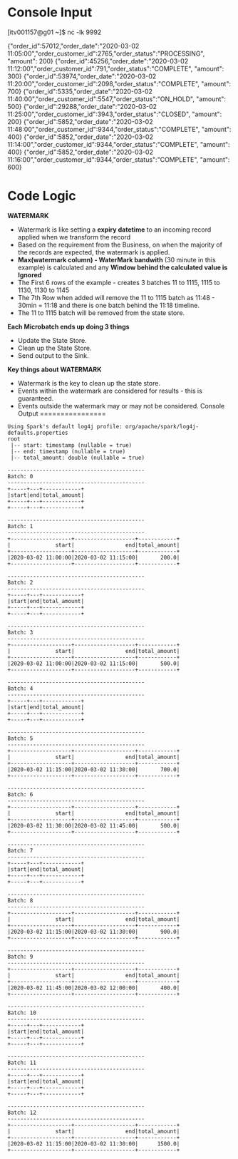 Console Input
================
[itv001157@g01 ~]$ nc -lk 9992

{"order_id":57012,"order_date":"2020-03-02 11:05:00","order_customer_id":2765,"order_status":"PROCESSING", "amount": 200}
{"order_id":45256,"order_date":"2020-03-02 11:12:00","order_customer_id":791,"order_status":"COMPLETE", "amount": 300}
{"order_id":53974,"order_date":"2020-03-02 11:20:00","order_customer_id":2098,"order_status":"COMPLETE", "amount": 700}
{"order_id":5335,"order_date":"2020-03-02 11:40:00","order_customer_id":5547,"order_status":"ON_HOLD", "amount": 500}
{"order_id":29288,"order_date":"2020-03-02 11:25:00","order_customer_id":3943,"order_status":"CLOSED", "amount": 200}
{"order_id":5852,"order_date":"2020-03-02 11:48:00","order_customer_id":9344,"order_status":"COMPLETE", "amount": 400}
{"order_id":5852,"order_date":"2020-03-02 11:14:00","order_customer_id":9344,"order_status":"COMPLETE", "amount": 400}
{"order_id":5852,"order_date":"2020-03-02 11:16:00","order_customer_id":9344,"order_status":"COMPLETE", "amount": 600}

Code Logic
============
**WATERMARK**
- Watermark is like setting a **expiry datetime** to an incoming record applied when we transform the record
- Based on the requirement from the Business, on when the majority of the records are expected, the watermark is applied.
- **Max(watermark column) - WaterMark bandwith** (30 minute in this example) is calculated and any **Window behind the calculated value is Ignored**
- The First 6 rows of the example - creates 3 batches 11 to 1115, 1115 to 1130, 1130 to 1145
- The 7th Row when added will remove the 11 to 1115 batch as 11:48 - 30min = 11:18 and there is one batch behind the 11:18 timeline.
- The 11 to 1115 batch will be removed from the state store.

**Each Microbatch ends up doing 3 things**
- Update the State Store.
- Clean up the State Store.
- Send output to the Sink.

**Key things about WATERMARK**
- Watermark is the key to clean up the state store.
- Events within the watermark are considered for results - this is guaranteed.
- Events outside the watermark may or may not be considered.
Console Output
================
```
Using Spark's default log4j profile: org/apache/spark/log4j-defaults.properties
root
 |-- start: timestamp (nullable = true)
 |-- end: timestamp (nullable = true)
 |-- total_amount: double (nullable = true)

-------------------------------------------
Batch: 0
-------------------------------------------
+-----+---+------------+
|start|end|total_amount|
+-----+---+------------+
+-----+---+------------+

-------------------------------------------
Batch: 1
-------------------------------------------
+-------------------+-------------------+------------+
|              start|                end|total_amount|
+-------------------+-------------------+------------+
|2020-03-02 11:00:00|2020-03-02 11:15:00|       200.0|
+-------------------+-------------------+------------+

-------------------------------------------
Batch: 2
-------------------------------------------
+-----+---+------------+
|start|end|total_amount|
+-----+---+------------+
+-----+---+------------+

-------------------------------------------
Batch: 3
-------------------------------------------
+-------------------+-------------------+------------+
|              start|                end|total_amount|
+-------------------+-------------------+------------+
|2020-03-02 11:00:00|2020-03-02 11:15:00|       500.0|
+-------------------+-------------------+------------+

-------------------------------------------
Batch: 4
-------------------------------------------
+-----+---+------------+
|start|end|total_amount|
+-----+---+------------+
+-----+---+------------+

-------------------------------------------
Batch: 5
-------------------------------------------
+-------------------+-------------------+------------+
|              start|                end|total_amount|
+-------------------+-------------------+------------+
|2020-03-02 11:15:00|2020-03-02 11:30:00|       700.0|
+-------------------+-------------------+------------+

-------------------------------------------
Batch: 6
-------------------------------------------
+-------------------+-------------------+------------+
|              start|                end|total_amount|
+-------------------+-------------------+------------+
|2020-03-02 11:30:00|2020-03-02 11:45:00|       500.0|
+-------------------+-------------------+------------+

-------------------------------------------
Batch: 7
-------------------------------------------
+-----+---+------------+
|start|end|total_amount|
+-----+---+------------+
+-----+---+------------+

-------------------------------------------
Batch: 8
-------------------------------------------
+-------------------+-------------------+------------+
|              start|                end|total_amount|
+-------------------+-------------------+------------+
|2020-03-02 11:15:00|2020-03-02 11:30:00|       900.0|
+-------------------+-------------------+------------+

-------------------------------------------
Batch: 9
-------------------------------------------
+-------------------+-------------------+------------+
|              start|                end|total_amount|
+-------------------+-------------------+------------+
|2020-03-02 11:45:00|2020-03-02 12:00:00|       400.0|
+-------------------+-------------------+------------+

-------------------------------------------
Batch: 10
-------------------------------------------
+-----+---+------------+
|start|end|total_amount|
+-----+---+------------+
+-----+---+------------+

-------------------------------------------
Batch: 11
-------------------------------------------
+-----+---+------------+
|start|end|total_amount|
+-----+---+------------+
+-----+---+------------+

-------------------------------------------
Batch: 12
-------------------------------------------
+-------------------+-------------------+------------+
|              start|                end|total_amount|
+-------------------+-------------------+------------+
|2020-03-02 11:15:00|2020-03-02 11:30:00|      1500.0|
+-------------------+-------------------+------------+
```